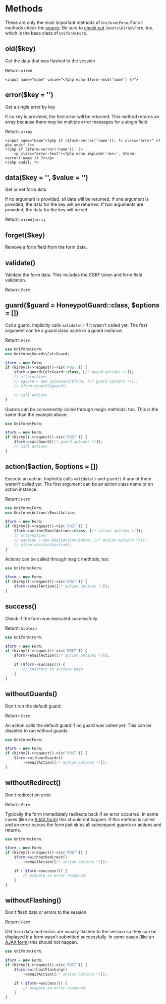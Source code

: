 # Methods

These are only the most important methods of `Uniform\Form`. For all methods check the [source](https://github.com/mzur/kirby-uniform/blob/master/src/Form.php). Be sure to [check out](https://github.com/mzur/kirby-form) `Jevets\Kirby\Form`, too, which is the base class of `Uniform\Form`.

## old($key)

Get the data that was flashed to the session

Return: `mixed`

```html+php
<input name="name" value="<?php echo $form->old('name') ?>">
```

## error($key = '')

Get a single error by key

If no key is provided, the first error will be returned. This method returns an array because there may be multiple error messages for a single field.

Return: `array`

```html+php
<input name="name"<?php if ($form->error('name')): ?> class="error" <?php endif ?>>
<?php if ($form->error('name')): ?>
    <p class="error-text"><?php echo implode('<br>', $form->error('name')) ?></p>
<?php endif; ?>
```

## data($key = '', $value = '')

Get or set form data

If no argument is provided, all data will be returned. If one argument is provided, the data for the key will be returned. If two arguments are provided, the data for the key will be set.

Return: `mixed|array`

## forget($key)

Remove a form field from the form data.

## validate()

Validate the form data. This includes the CSRF token and form field validation.

Return: `Form`

## guard($guard = HoneypotGuard::class, $options = [])

Call a guard. Implicitly calls `validate()` if it wasn't called yet. The first argument can be a guard class name or a guard instance.

Return: `Form`

```php
use Uniform\Form;
use Uniform\Guards\CalcGuard;

$form = new Form;
if (kirby()->request()->is('POST')) {
    $form->guard(CalcGuard::class, [/* guard options */]);
    // alternative:
    // $guard = new CalcGuard($form, [/* guard options */]);
    // $form->guard($guard);

    // call actions
}
```

Guards can be conveniently called through magic methods, too. This is the same than the example above:

```php
use Uniform\Form;

$form = new Form;
if (kirby()->request()->is('POST')) {
    $form->calcGuard([/* guard options */]);
    // call actions
}
```

## action($action, $options = [])

Execute an action. Implicitly calls `validate()` and `guard()` if any of them weren't called yet. The first argument can be an action class name or an action instance.

Return: `Form`

```php
use Uniform\Form;
use Uniform\Actions\EmailAction;

$form = new Form;
if (kirby()->request()->is('POST')) {
    $form->action(EmailAction::class, [/* action options */]);
    // alternative:
    // $action = new EmailAction($form, [/* action options */]);
    // $form->action($action);
}
```

Actions can be called through magic methods, too:

```php
use Uniform\Form;

$form = new Form;
if (kirby()->request()->is('POST')) {
    $form->emailAction([/* action options */]);
}
```

## success()

Check if the form was executed successfully.

Return: `boolean`

```php
use Uniform\Form;

$form = new Form;
if (kirby()->request()->is('POST')) {
    $form->emailAction([/* action options */]);

    if ($form->success()) {
        // redirect to success page
    }
}
```

## withoutGuards()

Don't run the default guard.

Return: `Form`

An action calls the default guard if no guard was called yet. This can be disabled to run without guards:

```php
use Uniform\Form;

$form = new Form;
if (kirby()->request()->is('POST')) {
    $form->withoutGuards()
        ->emailAction([/* action options */]);
}
```

## withoutRedirect()

Don't redirect on error.

Return: `Form`

Typically the form immediately redirects back if an error occurred. In some cases (like an [AJAX form](examples/ajax)) this should not happen. If this method is called and an error occurs the form just skips all subsequent guards or actions and returns.

```php
use Uniform\Form;

$form = new Form;
if (kirby()->request()->is('POST')) {
    $form->withoutRedirect()
        ->emailAction([/* action options */]);

    if (!$form->success()) {
        // prepare an error response
    }
}
```

## withoutFlashing()

Don't flash data or errors to the session.

Return: `Form`

Old form data and errors are usually flashed to the session so they can be displayed if a form wasn't submitted successfully. In some cases (like an [AJAX form](examples/ajax)) this should not happen.

```php
use Uniform\Form;

$form = new Form;
if (kirby()->request()->is('POST')) {
    $form->withoutFlashing()
        ->emailAction([/* action options */]);

    if (!$form->success()) {
        // prepare an error response
    }
}
```
